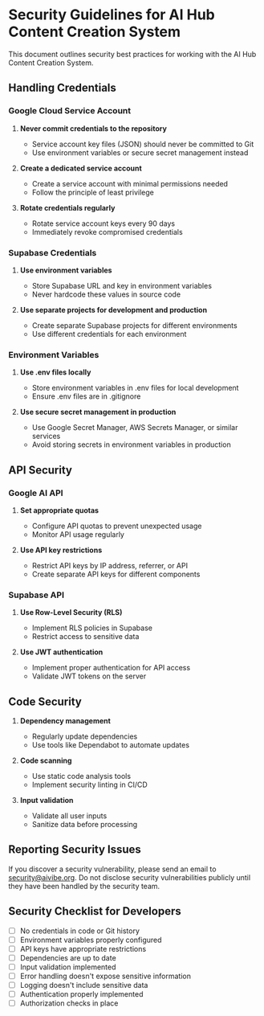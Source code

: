 # Security Guidelines for AI Hub Content Creation System

This document outlines security best practices for working with the AI Hub Content Creation System.

## Handling Credentials

### Google Cloud Service Account

1. **Never commit credentials to the repository**
   - Service account key files (JSON) should never be committed to Git
   - Use environment variables or secure secret management instead

2. **Create a dedicated service account**
   - Create a service account with minimal permissions needed
   - Follow the principle of least privilege

3. **Rotate credentials regularly**
   - Rotate service account keys every 90 days
   - Immediately revoke compromised credentials

### Supabase Credentials

1. **Use environment variables**
   - Store Supabase URL and key in environment variables
   - Never hardcode these values in source code

2. **Use separate projects for development and production**
   - Create separate Supabase projects for different environments
   - Use different credentials for each environment

### Environment Variables

1. **Use .env files locally**
   - Store environment variables in .env files for local development
   - Ensure .env files are in .gitignore

2. **Use secure secret management in production**
   - Use Google Secret Manager, AWS Secrets Manager, or similar services
   - Avoid storing secrets in environment variables in production

## API Security

### Google AI API

1. **Set appropriate quotas**
   - Configure API quotas to prevent unexpected usage
   - Monitor API usage regularly

2. **Use API key restrictions**
   - Restrict API keys by IP address, referrer, or API
   - Create separate API keys for different components

### Supabase API

1. **Use Row-Level Security (RLS)**
   - Implement RLS policies in Supabase
   - Restrict access to sensitive data

2. **Use JWT authentication**
   - Implement proper authentication for API access
   - Validate JWT tokens on the server

## Code Security

1. **Dependency management**
   - Regularly update dependencies
   - Use tools like Dependabot to automate updates

2. **Code scanning**
   - Use static code analysis tools
   - Implement security linting in CI/CD

3. **Input validation**
   - Validate all user inputs
   - Sanitize data before processing

## Reporting Security Issues

If you discover a security vulnerability, please send an email to security@aivibe.org. Do not disclose security vulnerabilities publicly until they have been handled by the security team.

## Security Checklist for Developers

- [ ] No credentials in code or Git history
- [ ] Environment variables properly configured
- [ ] API keys have appropriate restrictions
- [ ] Dependencies are up to date
- [ ] Input validation implemented
- [ ] Error handling doesn't expose sensitive information
- [ ] Logging doesn't include sensitive data
- [ ] Authentication properly implemented
- [ ] Authorization checks in place

